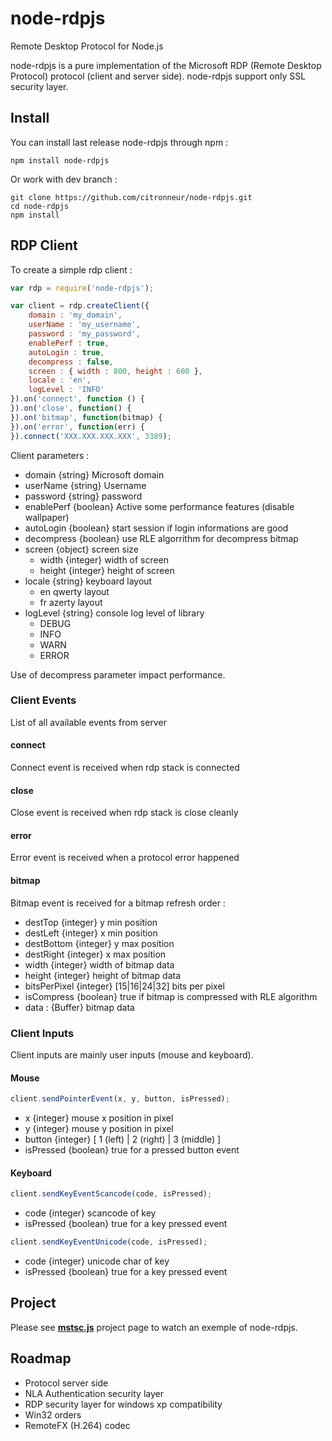 node-rdpjs
========

Remote Desktop Protocol for Node.js

node-rdpjs is a pure implementation of the Microsoft RDP (Remote Desktop Protocol) protocol (client and server side). node-rdpjs support only SSL security layer.

## Install

You can install last release node-rdpjs through npm :

```
npm install node-rdpjs
```

Or work with dev branch :

```
git clone https://github.com/citronneur/node-rdpjs.git
cd node-rdpjs
npm install
```

## RDP Client

To create a simple rdp client : 

```javascript
var rdp = require('node-rdpjs');

var client = rdp.createClient({ 
	domain : 'my_domain', 
	userName : 'my_username',
	password : 'my_password',
	enablePerf : true,
	autoLogin : true,
	decompress : false,
	screen : { width : 800, height : 600 },
	locale : 'en',
	logLevel : 'INFO'
}).on('connect', function () {
}).on('close', function() {
}).on('bitmap', function(bitmap) {
}).on('error', function(err) {
}).connect('XXX.XXX.XXX.XXX', 3389);
```

Client parameters :

* domain {string} Microsoft domain
* userName {string} Username
* password {string} password
* enablePerf {boolean} Active some performance features (disable wallpaper)
* autoLogin {boolean} start session if login informations are good
* decompress {boolean} use RLE algorrithm for decompress bitmap
* screen {object} screen size
	- width {integer} width of screen
	- height {integer} height of screen
* locale {string} keyboard layout
	- en qwerty layout
	- fr azerty layout
* logLevel {string} console log level of library
	- DEBUG
	- INFO
	- WARN
	- ERROR

Use of decompress parameter impact performance.

### Client Events

List of all available events from server

#### connect

Connect event is received when rdp stack is connected

#### close

Close event is received when rdp stack is close cleanly

#### error

Error event is received when a protocol error happened

#### bitmap

Bitmap event is received for a bitmap refresh order :

* destTop {integer} y min position
* destLeft {integer} x min position
* destBottom {integer} y max position
* destRight {integer} x max position 
* width {integer} width of bitmap data
* height {integer} height of bitmap data
* bitsPerPixel {integer} [15|16|24|32] bits per pixel
* isCompress {boolean} true if bitmap is compressed with RLE algorithm
* data : {Buffer} bitmap data

### Client Inputs

Client inputs are mainly user inputs (mouse and keyboard).

#### Mouse

```javascript
client.sendPointerEvent(x, y, button, isPressed);
```

* x {integer} mouse x position in pixel
* y {integer} mouse y position in pixel
* button {integer} [ 1 (left) | 2 (right) | 3 (middle) ]
* isPressed {boolean} true for a pressed button event

#### Keyboard

```javascript
client.sendKeyEventScancode(code, isPressed);
```

* code {integer} scancode of key
* isPressed {boolean} true for a key pressed event

```javascript
client.sendKeyEventUnicode(code, isPressed);
```

* code {integer} unicode char of key
* isPressed {boolean} true for a key pressed event

## Project

Please see [**mstsc.js**](https://github.com/citronneur/mstsc.js) project page to watch an exemple of node-rdpjs.

## Roadmap

* Protocol server side
* NLA Authentication security layer
* RDP security layer for windows xp compatibility
* Win32 orders
* RemoteFX (H.264) codec
